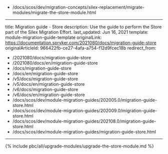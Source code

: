   - /docs/scos/dev/migration-concepts/silex-replacement/migrate-modules/migrate-the-store-module.html
---
title: Migration guide - Store
description: Use the guide to perform the Store part of the Silex Migration Effort.
last_updated: Jun 16, 2021
template: module-migration-guide-template
originalLink: https://documentation.spryker.com/2021080/docs/migration-guide-store
originalArticleId: 966422fb-ce27-4afa-a754-f12d9fcec18b
redirect_from:
  - /2021080/docs/migration-guide-store
  - /2021080/docs/en/migration-guide-store
  - /docs/migration-guide-store
  - /docs/en/migration-guide-store
  - /v5/docs/migration-guide-store
  - /v5/docs/en/migration-guide-store
  - /v6/docs/migration-guide-store
  - /v6/docs/en/migration-guide-store
  - /docs/scos/dev/module-migration-guides/202005.0/migration-guide-store.html
  - /docs/scos/dev/module-migration-guides/202009.0/migration-guide-store.html
  - /docs/scos/dev/module-migration-guides/202108.0/migration-guide-store.html
  - /docs/scos/dev/module-migration-guides/migration-guide-store.html
---

{% include pbc/all/upgrade-modules/upgrade-the-store-module.md %} <!-- To edit, see /_includes/pbc/all/upgrade-modules/upgrade-the-store-module.md -->
